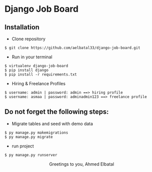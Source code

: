 # Django Job Board
## Installation
- Clone repository
```
$ git clone https://github.com/aelbatal33/django-job-board.git
```
- Run in your terminal
```
$ virtualenv django-job-board
$ pip install django
$ pip install -r requirements.txt
```

- Hiring & Freelance Profiles
```
$ username: admin | password: admin ==> hiring profile
$ username: asmaa | password: adminadmin123 ==> freelance profile
```

## Do not forget the following steps:


- Migrate tables and seed with demo data
```
$ py manage.py makemigrations
$ py manage.py migrate
```
- run project
```
$ py manage.py runserver
```

<p align="center">Greetings to you, Ahmed Elbatal</p>

